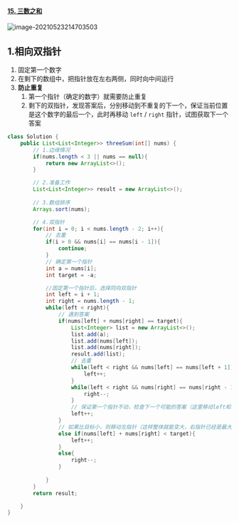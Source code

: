 #### [15. 三数之和](https://leetcode-cn.com/problems/3sum/)

![image-20210523214703503](https://raw.githubusercontent.com/TWDH/Leetcode-From-Zero/pictures/img/image-20210523214703503.png)

## 1.相向双指针

1. 固定第一个数字
2. 在剩下的数组中，把指针放在左右两侧，同时向中间运行
3. **防止重复**
   1. 第一个指针（确定的数字）就需要防止重复
   2. 剩下的双指针，发现答案后，分别移动到不重复的下一个，保证当前位置是这个数字的最后一个，此时再移动 `left` / `right` 指针，试图获取下一个答案

```java
class Solution {
    public List<List<Integer>> threeSum(int[] nums) {
        // 1.边缘情况
        if(nums.length < 3 || nums == null){
            return new ArrayList<>();
        }

        // 2.准备工作
        List<List<Integer>> result = new ArrayList<>();
        
        // 3.数组排序
        Arrays.sort(nums);

        // 4.双指针
        for(int i = 0; i < nums.length - 2; i++){
            // 去重
            if(i > 0 && nums[i] == nums[i - 1]){
                continue;
            }
            // 确定第一个指针
            int a = nums[i];
            int target = -a;

            //固定第一个指针后，选择同向双指针
            int left = i + 1;
            int right = nums.length - 1;
            while(left < right){
                // 遇到答案
                if(nums[left] + nums[right] == target){
                    List<Integer> list = new ArrayList<>();
                    list.add(a);
                    list.add(nums[left]);
                    list.add(nums[right]);
                    result.add(list);
                    // 去重
                    while(left < right && nums[left] == nums[left + 1]){
                        left++;
                    }
                    while(left < right && nums[right] == nums[right - 1]){
                        right--;
                    }
                    // 保证第一个指针不动，检查下一个可能的答案（这里移动left和right都一样）
                    left++;
                }
                // 如果比目标小，则移动左指针（这样整体就能变大，右指针已经是最大了）
                else if(nums[left] + nums[right] < target){
                    left++;
                }
                else{
                    right--;
                }
                
            }
        }
        return result;

    }
}
```

